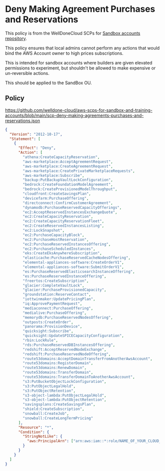 # Deny Making Agreement Purchases and Reservations

This policy is from the WellDoneCloud SCPs for [Sandbox accounts repository](aws-scps-for-sandbox-and-training-account).

This policy ensures that local admins cannot perform any actions that would bind the AWS Account owner to high prices subscriptions.

This is intended for sandbox accounts where builders are given elevated permissions to experiment, but shouldn't be allowed to make expensive or un-reversible actions.


This should be applied to the SandBox OU.


## Policy
https://github.com/welldone-cloud/aws-scps-for-sandbox-and-training-accounts/blob/main/scp-deny-making-agreements-purchases-and-reservations.json
```json
{
  "Version": "2012-10-17",
  "Statement": [
    {
      "Effect": "Deny",
      "Action": [
        "athena:CreateCapacityReservation",
        "aws-marketplace:AcceptAgreementRequest",
        "aws-marketplace:CreateAgreementRequest",
        "aws-marketplace:CreatePrivateMarketplaceRequests",
        "aws-marketplace:Subscribe",
        "backup:PutBackupVaultLockConfiguration",
        "bedrock:CreateFoundationModelAgreement",
        "bedrock:CreateProvisionedModelThroughput",
        "cloudfront:CreateSavingsPlan",
        "devicefarm:PurchaseOffering",
        "directconnect:ConfirmCustomerAgreement",
        "dynamodb:PurchaseReservedCapacityOfferings",
        "ec2:AcceptReservedInstancesExchangeQuote",
        "ec2:CreateCapacityReservation",
        "ec2:CreateCapacityReservationFleet",
        "ec2:CreateReservedInstancesListing",
        "ec2:LockSnapshot",
        "ec2:PurchaseCapacityBlock",
        "ec2:PurchaseHostReservation",
        "ec2:PurchaseReservedInstancesOffering",
        "ec2:PurchaseScheduledInstances",
        "eks:CreateEksAnywhereSubscription",
        "elasticache:PurchaseReservedCacheNodesOffering",
        "elemental-appliances-software:CreateOrderV1",
        "elemental-appliances-software:SubmitOrderV1",
        "es:PurchaseReservedElasticsearchInstanceOffering",
        "es:PurchaseReservedInstanceOffering",
        "freertos:CreateSubscription",
        "glacier:CompleteVaultLock",
        "glacier:PurchaseProvisionedCapacity",
        "groundstation:ReserveContact",
        "iottwinmaker:UpdatePricingPlan",
        "iq:ApprovePaymentRequest",
        "mediaconnect:PurchaseOffering",
        "medialive:PurchaseOffering",
        "memorydb:PurchaseReservedNodesOffering",
        "outposts:CreateOrder",
        "panorama:ProvisionDevice",
        "quicksight:Subscribe",
        "quicksight:UpdateSPICECapacityConfiguration",
        "rbin:LockRule",
        "rds:PurchaseReservedDBInstancesOffering",
        "redshift:AcceptReservedNodeExchange",
        "redshift:PurchaseReservedNodeOffering",
        "route53domains:AcceptDomainTransferFromAnotherAwsAccount",
        "route53domains:RegisterDomain",
        "route53domains:RenewDomain",
        "route53domains:TransferDomain",
        "route53domains:TransferDomainToAnotherAwsAccount",
        "s3:PutBucketObjectLockConfiguration",
        "s3:PutObjectLegalHold",
        "s3:PutObjectRetention",
        "s3-object-lambda:PutObjectLegalHold",
        "s3-object-lambda:PutObjectRetention",
        "savingsplans:CreateSavingsPlan",
        "shield:CreateSubscription",
        "snowball:CreateJob",
        "snowball:CreateLongTermPricing"
      ],
      "Resource": "*",
      "Condition": {
        "StringNotLike": {
          "aws:PrincipalArn": ["arn:aws:iam::*:role/NAME_OF_YOUR_CLOUD_ENGINEERING_ROLE","arn:aws:iam::*:role/OrganizationAccountAccessRole"]
        }
      }
    }
  ]
}
```